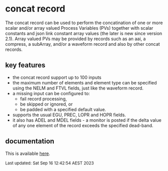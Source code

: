 # concat record

The concat record can be used to perform the concatination of one or more scalar and/or
array valued Process Variables (PVs) together with scalar constants and json link
constant array values (the later is new since version 2.1).
Array valued PVs may be provided by records such as an aai, a compress, a subArray,
and/or a waveform record and also by other concat records.

## key features

* the concat record support up to 100 inputs
* the maximum number of elements and element type can be specified using the NELM
and FTVL fields, just like the waveform record.
* a missing input can be configured to:
   - fail record processing,
   - be skipped or ignored, or
   - be padded with a specified default value.
* supports the usual EGU, PREC, LOPR and HOPR fields.
* it also has ADEL and MDEL fields - a monitor is posted if the delta value of
any one element of the record exceeds the specified dead-band.

## documentation

This is available 
[here](https://github.com/AustralianSynchrotron/concat-record/blob/master/documentation/concat_record.html).

<font size="-1">Last updated: Sat Sep 16 12:42:54 AEST 2023</font>
<br>
